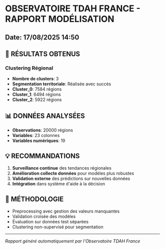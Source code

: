 # OBSERVATOIRE TDAH FRANCE - RAPPORT MODÉLISATION
## Date: 17/08/2025 14:50

## 🎯 RÉSULTATS OBTENUS

### Clustering Régional
- **Nombre de clusters**: 3
- **Segmentation territoriale**: Réalisée avec succès
- **Cluster_0**: 7584 régions
- **Cluster_1**: 6494 régions
- **Cluster_2**: 5922 régions

## 📊 DONNÉES ANALYSÉES
- **Observations**: 20000 régions
- **Variables**: 23 colonnes
- **Variables numériques**: 19

## 💡 RECOMMANDATIONS
1. **Surveillance continue** des tendances régionales
2. **Amélioration collecte données** pour modèles plus robustes
3. **Validation externe** des prédictions sur nouvelles données
4. **Intégration** dans système d'aide à la décision

## 🔬 MÉTHODOLOGIE
- Preprocessing avec gestion des valeurs manquantes
- Validation croisée des modèles
- Évaluation sur données test séparées
- Clustering non-supervisé pour segmentation

---
*Rapport généré automatiquement par l'Observatoire TDAH France*
